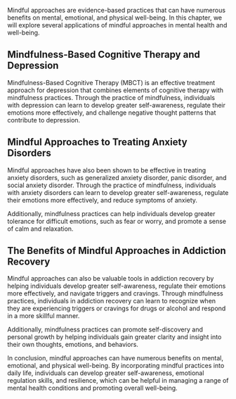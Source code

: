 
Mindful approaches are evidence-based practices that can have numerous benefits on mental, emotional, and physical well-being. In this chapter, we will explore several applications of mindful approaches in mental health and well-being.

Mindfulness-Based Cognitive Therapy and Depression
--------------------------------------------------

Mindfulness-Based Cognitive Therapy (MBCT) is an effective treatment approach for depression that combines elements of cognitive therapy with mindfulness practices. Through the practice of mindfulness, individuals with depression can learn to develop greater self-awareness, regulate their emotions more effectively, and challenge negative thought patterns that contribute to depression.

Mindful Approaches to Treating Anxiety Disorders
------------------------------------------------

Mindful approaches have also been shown to be effective in treating anxiety disorders, such as generalized anxiety disorder, panic disorder, and social anxiety disorder. Through the practice of mindfulness, individuals with anxiety disorders can learn to develop greater self-awareness, regulate their emotions more effectively, and reduce symptoms of anxiety.

Additionally, mindfulness practices can help individuals develop greater tolerance for difficult emotions, such as fear or worry, and promote a sense of calm and relaxation.

The Benefits of Mindful Approaches in Addiction Recovery
--------------------------------------------------------

Mindful approaches can also be valuable tools in addiction recovery by helping individuals develop greater self-awareness, regulate their emotions more effectively, and navigate triggers and cravings. Through mindfulness practices, individuals in addiction recovery can learn to recognize when they are experiencing triggers or cravings for drugs or alcohol and respond in a more skillful manner.

Additionally, mindfulness practices can promote self-discovery and personal growth by helping individuals gain greater clarity and insight into their own thoughts, emotions, and behaviors.

In conclusion, mindful approaches can have numerous benefits on mental, emotional, and physical well-being. By incorporating mindful practices into daily life, individuals can develop greater self-awareness, emotional regulation skills, and resilience, which can be helpful in managing a range of mental health conditions and promoting overall well-being.
